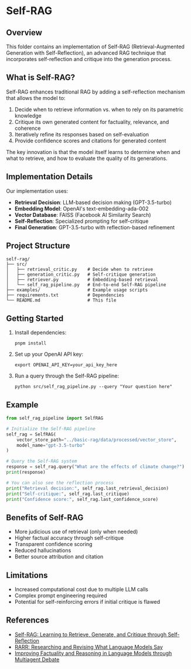 # Self-RAG

## Overview
This folder contains an implementation of Self-RAG (Retrieval-Augmented Generation with Self-Reflection), an advanced RAG technique that incorporates self-reflection and critique into the generation process.

## What is Self-RAG?
Self-RAG enhances traditional RAG by adding a self-reflection mechanism that allows the model to:

1. Decide when to retrieve information vs. when to rely on its parametric knowledge
2. Critique its own generated content for factuality, relevance, and coherence
3. Iteratively refine its responses based on self-evaluation
4. Provide confidence scores and citations for generated content

The key innovation is that the model itself learns to determine when and what to retrieve, and how to evaluate the quality of its generations.

## Implementation Details
Our implementation uses:
- **Retrieval Decision**: LLM-based decision making (GPT-3.5-turbo)
- **Embedding Model**: OpenAI's text-embedding-ada-002
- **Vector Database**: FAISS (Facebook AI Similarity Search)
- **Self-Reflection**: Specialized prompting for self-critique
- **Final Generation**: GPT-3.5-turbo with reflection-based refinement

## Project Structure
```
self-rag/
├── src/
│   ├── retrieval_critic.py    # Decide when to retrieve
│   ├── generation_critic.py   # Self-critique generation
│   ├── retriever.py           # Embedding-based retrieval
│   └── self_rag_pipeline.py   # End-to-end Self-RAG pipeline
├── examples/                  # Example usage scripts
├── requirements.txt           # Dependencies
└── README.md                  # This file
```

## Getting Started
1. Install dependencies:
   ```
   pnpm install
   ```

2. Set up your OpenAI API key:
   ```
   export OPENAI_API_KEY=your_api_key_here
   ```

3. Run a query through the Self-RAG pipeline:
   ```
   python src/self_rag_pipeline.py --query "Your question here"
   ```

## Example
```python
from self_rag_pipeline import SelfRAG

# Initialize the Self-RAG pipeline
self_rag = SelfRAG(
    vector_store_path="../basic-rag/data/processed/vector_store",
    model_name="gpt-3.5-turbo"
)

# Query the Self-RAG system
response = self_rag.query("What are the effects of climate change?")
print(response)

# You can also see the reflection process
print("Retrieval decision:", self_rag.last_retrieval_decision)
print("Self-critique:", self_rag.last_critique)
print("Confidence score:", self_rag.last_confidence_score)
```

## Benefits of Self-RAG
- More judicious use of retrieval (only when needed)
- Higher factual accuracy through self-critique
- Transparent confidence scoring
- Reduced hallucinations
- Better source attribution and citation

## Limitations
- Increased computational cost due to multiple LLM calls
- Complex prompt engineering required
- Potential for self-reinforcing errors if initial critique is flawed

## References
- [Self-RAG: Learning to Retrieve, Generate, and Critique through Self-Reflection](https://arxiv.org/abs/2310.11511)
- [RARR: Researching and Revising What Language Models Say](https://arxiv.org/abs/2210.08726)
- [Improving Factuality and Reasoning in Language Models through Multiagent Debate](https://arxiv.org/abs/2305.14325) 